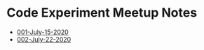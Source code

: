 # Code Experiment Meetup Notes

- [001-July-15-2020](./2020/july/001-july-15-2020/readme.md)
- [002-July-22-2020](./2020/july/002-july-22-2020/readme.md)